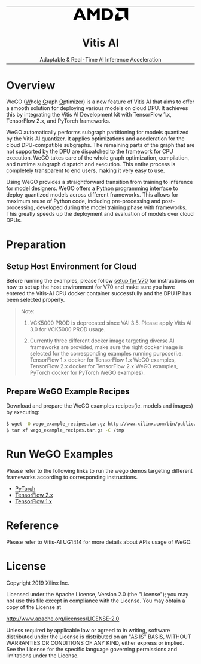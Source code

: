 <table class="sphinxhide">
 <tr>
   <td align="center"><img src="https://raw.githubusercontent.com/Xilinx/Image-Collateral/main/xilinx-logo.png" width="30%"/><h1>Vitis AI</h1><h0>Adaptable & Real-Time AI Inference Acceleration</h0>
   </td>
 </tr>
</table>

# Overview

WeGO (<u>W</u>hol<u>e</u> <u>G</u>raph <u>O</u>ptimizer) is a new feature of Vitis AI that aims to offer a smooth solution for deploying various models on cloud DPU. It achieves this by integrating the Vitis AI Development kit with TensorFlow 1.x, TensorFlow 2.x, and PyTorch frameworks.

WeGO automatically performs subgraph partitioning for models quantized by the Vitis AI quantizer. It applies optimizations and acceleration for the cloud DPU-compatible subgraphs. The remaining parts of the graph that are not supported by the DPU are dispatched to the framework for CPU execution. WeGO takes care of the whole graph optimization, compilation, and runtime subgraph dispatch and execution. This entire process is completely transparent to end users, making it very easy to use.

Using WeGO provides a straightforward transition from training to inference for model designers. WeGO offers a Python programming interface to deploy quantized models across different frameworks. This allows for maximum reuse of Python code, including pre-processing and post-processing, developed during the model training phase with frameworks. This greatly speeds up the deployment and evaluation of models over cloud DPUs.


# Preparation

## Setup Host Environment for Cloud
Before running the examples, please follow [setup for V70](https://github.com/Xilinx/Vitis-AI/tree/master/board_setup/v70) for instructions on how to set up the host environment for V70 and make sure you have entered the Vitis-AI CPU docker container successfully and the DPU IP has been selected properly.

> Note:
>
> 1. VCK5000 PROD is deprecated since VAI 3.5. Please apply Vitis AI 3.0 for VCK5000 PROD usage.
>
> 2. Currently three different docker image targeting diverse AI frameworks are provided, make sure the right docker image is selected for the corresponding examples running purpose(i.e. TensorFlow 1.x docker for TensorFlow 1.x WeGO examples, TensorFlow 2.x docker for TensorFlow 2.x WeGO examples, PyTorch docker for PyTorch WeGO examples).

## Prepare WeGO Example Recipes
Download and prepare the WeGO examples recipes(ie. models and images) by executing:
```bash
$ wget -O wego_example_recipes.tar.gz http://www.xilinx.com/bin/public/openDownload?filename=wego_example_recipes.tar.gz
$ tar xf wego_example_recipes.tar.gz -C /tmp
```

# Run WeGO Examples

Please refer to the following links to run the wego demos targeting different frameworks according to corresponding instructions.

- [PyTorch](./pytorch) 
- [TensorFlow 2.x](./tensorflow-2.x)
- [TensorFlow 1.x](./tensorflow-1.x)


# Reference

Please refer to Vitis-AI UG1414 for more details about APIs usage of WeGO.

# License
Copyright 2019 Xilinx Inc.

Licensed under the Apache License, Version 2.0 (the "License"); you may not use this file except in compliance with the License. You may obtain a copy of the License at

http://www.apache.org/licenses/LICENSE-2.0

Unless required by applicable law or agreed to in writing, software distributed under the License is distributed on an "AS IS" BASIS, WITHOUT WARRANTIES OR CONDITIONS OF ANY KIND, either express or implied. See the License for the specific language governing permissions and limitations under the License.
